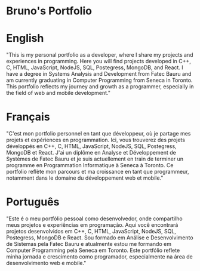# Bruno's Portfolio
# English
"This is my personal portfolio as a developer, where I share my projects and experiences in programming. Here you will find projects developed in C++, C, HTML, JavaScript, NodeJS, SQL, Postegress, MongoDB, and React. I have a degree in Systems Analysis and Development from Fatec Bauru and am currently graduating in Computer Programming from Seneca in Toronto. This portfolio reflects my journey and growth as a programmer, especially in the field of web and mobile development."

# Français
"C'est mon portfolio personnel en tant que développeur, où je partage mes projets et expériences en programmation. Ici, vous trouverez des projets développés en C++, C, HTML, JavaScript, NodeJS, SQL, Postegress, MongoDB et React. J'ai un diplôme en Analyse et Développement de Systèmes de Fatec Bauru et je suis actuellement en train de terminer un programme en Programmation Informatique à Seneca à Toronto. Ce portfolio reflète mon parcours et ma croissance en tant que programmeur, notamment dans le domaine du développement web et mobile."

# Português
"Este é o meu portfólio pessoal como desenvolvedor, onde compartilho meus projetos e experiências em programação. Aqui você encontrará projetos desenvolvidos em C++, C, HTML, JavaScript, NodeJS, SQL, Postegress, MongoDB e React. Sou formado em Análise e Desenvolvimento de Sistemas pela Fatec Bauru e atualmente estou me formando em Computer Programming pela Seneca em Toronto. Este portfólio reflete minha jornada e crescimento como programador, especialmente na área de desenvolvimento web e mobile."
